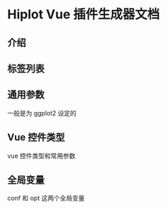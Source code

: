 # Hiplot Vue 插件生成器文档

## 介绍

## 标签列表


## 通用参数

一般是为 ggplot2 设定的
## Vue 控件类型

vue 控件类型和常用参数

## 全局变量

conf 和 opt 这两个全局变量